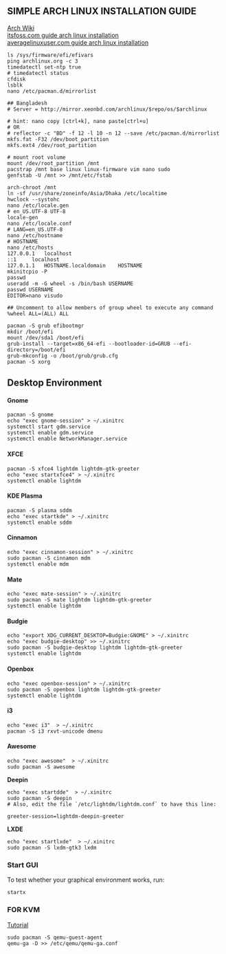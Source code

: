 
## SIMPLE ARCH LINUX INSTALLATION GUIDE

[Arch Wiki](https://wiki.archlinux.org/index.php/installation_guide)  
[itsfoss.com guide arch linux installation](https://itsfoss.com/install-arch-linux/)  
[averagelinuxuser.com guide arch linux installation](https://averagelinuxuser.com/a-step-by-step-arch-linux-installation-guide)  

   
    ls /sys/firmware/efi/efivars
    ping archlinux.org -c 3
    timedatectl set-ntp true
    # timedatectl status
    cfdisk
    lsblk
    nano /etc/pacman.d/mirrorlist

    ## Bangladesh
    # Server = http://mirror.xeonbd.com/archlinux/$repo/os/$archlinux
    
    # hint: nano copy [ctrl+k], nano paste[ctrl+u]
    # OR 
    # reflector -c "BD" -f 12 -l 10 -n 12 --save /etc/pacman.d/mirrorlist
    mkfs.fat -F32 /dev/boot_partition 
    mkfs.ext4 /dev/root_partition

    # mount root volume
    mount /dev/root_partition /mnt
    pacstrap /mnt base linux linux-firmware vim nano sudo
    genfstab -U /mnt >> /mnt/etc/fstab
    
    arch-chroot /mnt
    ln -sf /usr/share/zoneinfo/Asia/Dhaka /etc/localtime
    hwclock --systohc
    nano /etc/locale.gen
    # en_US.UTF-8 UTF-8
    locale-gen
    nano /etc/locale.conf
    # LANG=en_US.UTF-8
    nano /etc/hostname
    # HOSTNAME
    nano /etc/hosts
    127.0.0.1	localhost
    ::1		localhost
    127.0.1.1	HOSTNAME.localdomain	HOSTNAME
    mkinitcpio -P
    passwd
    useradd -m -G wheel -s /bin/bash USERNAME
    passwd USERNAME
    EDITOR=nano visudo

    ## Uncomment to allow members of group wheel to execute any command
    %wheel ALL=(ALL) ALL
    
    pacman -S grub efibootmgr
    mkdir /boot/efi
    mount /dev/sda1 /boot/efi
    grub-install --target=x86_64-efi --bootloader-id=GRUB --efi-directory=/boot/efi
    grub-mkconfig -o /boot/grub/grub.cfg
    pacman -S xorg

## Desktop Environment

#### Gnome

    pacman -S gnome
    echo "exec gnome-session" > ~/.xinitrc
    systemctl start gdm.service
    systemctl enable gdm.service
    systemctl enable NetworkManager.service


#### XFCE

    pacman -S xfce4 lightdm lightdm-gtk-greeter
    echo "exec startxfce4" > ~/.xinitrc
    systemctl enable lightdm
    
#### KDE Plasma

    pacman -S plasma sddm
    echo "exec startkde" > ~/.xinitrc
    systemctl enable sddm

#### Cinnamon

    echo "exec cinnamon-session" > ~/.xinitrc
    sudo pacman -S cinnamon mdm
    systemctl enable mdm

#### Mate

    echo "exec mate-session" > ~/.xinitrc
    sudo pacman -S mate lightdm lightdm-gtk-greeter
    systemctl enable lightdm
#### Budgie
```
echo "export XDG_CURRENT_DESKTOP=Budgie:GNOME" > ~/.xinitrc
echo "exec budgie-desktop" >> ~/.xinitrc
sudo pacman -S budgie-desktop lightdm lightdm-gtk-greeter
systemctl enable lightdm
```
#### Openbox
```
echo "exec openbox-session" > ~/.xinitrc
sudo pacman -S openbox lightdm lightdm-gtk-greeter
systemctl enable lightdm
```
#### i3
```
echo "exec i3"  > ~/.xinitrc
pacman -S i3 rxvt-unicode dmenu
```
#### Awesome
```
echo "exec awesome"  > ~/.xinitrc
sudo pacman -S awesome
```
**Deepin**
```
echo "exec startdde"  > ~/.xinitrc
sudo pacman -S deepin
# Also, edit the file `/etc/lightdm/lightdm.conf` to have this line:

greeter-session=lightdm-deepin-greeter
```
**LXDE**
```
echo "exec startlxde"  > ~/.xinitrc
sudo pacman -S lxdm-gtk3 lxdm
```

### Start GUI
To test whether your graphical environment works, run:
```
startx
```

### FOR KVM
[Tutorial](https://forum.proxmox.com/threads/getting-qemu-agent-to-start-at-boot.70380)  

    sudo pacman -S qemu-guest-agent
    qemu-ga -D >> /etc/qemu/qemu-ga.conf
































